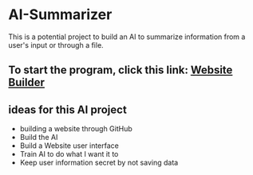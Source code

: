 # AI-Summarizer
This is a potential project to build an AI to summarize information from a user's input or through a file.

## To start the program, click this link: [Website Builder](https://AidanLFG/absumpage.github.io/src/app.py)

## ideas for this AI project
* building a website through GitHub
* Build the AI
* Build a Website user interface
* Train AI to do what I want it to
* Keep user information secret by not saving data

